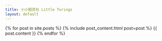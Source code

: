 ```yaml
---
title: 小小图灵社 Little Turings
layout: default
---
```


{% for post in site.posts %}
  {% include post_content.html post=post %}
  {{ post.content }}
{% endfor %}
